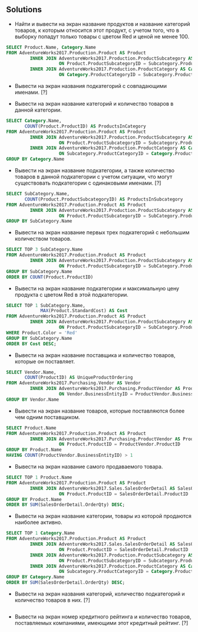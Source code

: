 ## Solutions


- Найти и вывести на экран название продуктов и название категорий товаров, к которым относится этот продукт, с учетом того, что в выборку попадут только товары с цветом Red и ценой не менее 100.

```SQL
SELECT Product.Name, Category.Name
FROM AdventureWorks2017.Production.Product AS Product
         INNER JOIN AdventureWorks2017.Production.ProductSubcategory AS Subcategory
                    ON Product.ProductSubcategoryID = Subcategory.ProductSubcategoryID
         INNER JOIN AdventureWorks2017.Production.ProductCategory AS Category
                    ON Category.ProductCategoryID = Subcategory.ProductCategoryID;
```

- Вывести на экран названия подкатегорий с совпадающими именами. [?]

- Вывести на экран название категорий и количество товаров в данной категории.

```SQL
SELECT Category.Name,
       COUNT(Product.ProductID) AS ProductsInCategory
FROM AdventureWorks2017.Production.Product AS Product
         INNER JOIN AdventureWorks2017.Production.ProductSubcategory AS Subcategory
                    ON Product.ProductSubcategoryID = Subcategory.ProductSubcategoryID
         INNER JOIN AdventureWorks2017.Production.ProductCategory AS Category
                    ON Subcategory.ProductCategoryID = Category.ProductCategoryID
GROUP BY Category.Name
```

- Вывести на экран название подкатегории, а также количество товаров в данной подкатегории с учетом ситуации, что могут существовать подкатегории с одинаковыми именами. [?]

```SQL
SELECT SubCategory.Name,
       COUNT(Product.ProductSubcategoryID) AS ProductsInSubcategory
FROM AdventureWorks2017.Production.Product AS Product
         INNER JOIN AdventureWorks2017.Production.ProductSubcategory AS SubCategory
                    ON Product.ProductSubcategoryID = SubCategory.ProductSubcategoryID
GROUP BY SubCategory.Name
```

- Вывести на экран название первых трех подкатегорий с небольшим количеством товаров.

```SQL
SELECT TOP 3 SubCategory.Name
FROM AdventureWorks2017.Production.Product AS Product
         INNER JOIN AdventureWorks2017.Production.ProductSubcategory AS SubCategory
                    ON Product.ProductSubcategoryID = SubCategory.ProductSubcategoryID
GROUP BY SubCategory.Name
ORDER BY COUNT(Product.ProductID)
```

- Вывести на экран название подкатегории и максимальную цену продукта с цветом Red в этой подкатегории.

```SQL
SELECT TOP 1 SubCategory.Name,
             MAX(Product.StandardCost) AS Cost
FROM AdventureWorks2017.Production.Product AS Product
         INNER JOIN AdventureWorks2017.Production.ProductSubcategory AS SubCategory
                    ON Product.ProductSubcategoryID = SubCategory.ProductSubcategoryID
WHERE Product.Color = 'Red'
GROUP BY SubCategory.Name
ORDER BY Cost DESC;
```

- Вывести на экран название поставщика и количество товаров, которые он поставляет.

```SQL
SELECT Vendor.Name,
       COUNT(ProductID) AS UniqueProductOrdering
FROM AdventureWorks2017.Purchasing.Vendor AS Vendor
         INNER JOIN AdventureWorks2017.Purchasing.ProductVendor AS ProductVendor
                    ON Vendor.BusinessEntityID = ProductVendor.BusinessEntityID
GROUP BY Vendor.Name
```

- Вывести на экран название товаров, которые поставляются более чем одним поставщиком.


```SQL
SELECT Product.Name
FROM AdventureWorks2017.Production.Product AS Product
         INNER JOIN AdventureWorks2017.Purchasing.ProductVendor AS ProductVendor
                    ON Product.ProductID = ProductVendor.ProductID
GROUP BY Product.Name
HAVING COUNT(ProductVendor.BusinessEntityID) > 1
```

- Вывести на экран название самого продаваемого товара.


```SQL
SELECT TOP 1 Product.Name
FROM AdventureWorks2017.Production.Product AS Product
         INNER JOIN AdventureWorks2017.Sales.SalesOrderDetail AS SalesOrderDetail
                    ON Product.ProductID = SalesOrderDetail.ProductID
GROUP BY Product.Name
ORDER BY SUM(SalesOrderDetail.OrderQty) DESC;
```

- Вывести на экран название категории, товары из которой продаются наиболее активно.

```SQL
SELECT TOP 1 Category.Name
FROM AdventureWorks2017.Production.Product AS Product
         INNER JOIN AdventureWorks2017.Sales.SalesOrderDetail AS SalesOrderDetail
                    ON Product.ProductID = SalesOrderDetail.ProductID
         INNER JOIN AdventureWorks2017.Production.ProductSubcategory AS Subcategory
                    ON Product.ProductSubcategoryID = Subcategory.ProductSubcategoryID
         INNER JOIN AdventureWorks2017.Production.ProductCategory AS Category
                    ON Subcategory.ProductCategoryID = Category.ProductCategoryID
GROUP BY Category.Name
ORDER BY SUM(SalesOrderDetail.OrderQty) DESC;
```

- Вывести на экран названия категорий, количество подкатегорий и количество товаров в них. [?]

```SQL


```

- Вывести на экран номер кредитного рейтинга и количество товаров, поставляемых компаниями, имеющими этот кредитный рейтинг. [?]

``` SQL


```